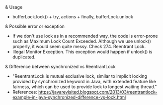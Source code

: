 & Usage 
- bufferLock.lock() + try, actions + finally, bufferLock.unlock

& Possible error or exception
- If we don't use lock as in a recommended way, the code is error-prone such as Maximum Lock Count Exceeded. 
  Although we use unlock() properly, it would seem quite messy. Check 274. Reentrant Lock. 
- Illegal Monitor Exception. This exception would happen if unlock() is duplicated. 


& Difference between synchronized vs ReentrantLock
- "ReentrantLock is mutual exclusive lock, similar to implicit locking provided by synchronized keyword in Java, 
  with extended feature like fairness, which can be used to provide lock to longest waiting thread."
- References: https://javarevisited.blogspot.com/2013/03/reentrantlock-example-in-java-synchronized-difference-vs-lock.html
